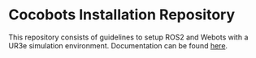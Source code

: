 # Cocobots Installation Repository

This repository consists of guidelines to setup ROS2 and Webots with a UR3e simulation environment. Documentation can be found [here](https://github.com/alexandrosnic/ros2_webots_docker/wiki). 